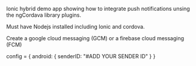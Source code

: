Ionic hybrid demo app showing how to integrate push notifications unsing the ngCordava library plugins.

Must have Nodejs installed including Ionic and cordova.

Create a google cloud messaging (GCM) or a firebase cloud messaging (FCM)

config =  {
	android: {
		senderID: "#ADD YOUR SENDER ID"
	}
}

